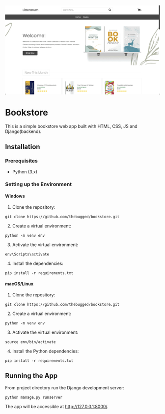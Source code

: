 
![Bookstore](bookstore.gif)

## 
# Bookstore
This is a simple bookstore web app built with HTML, CSS, JS and Django(backend).


## Installation


### Prerequisites
- Python (3.x)

### Setting up the Environment

#### Windows
1. Clone the repository:
```shell
git clone https://github.com/thebugged/bookstore.git
```

2. Create a virtual environment: 
```shell
python -m venv env
```

3. Activate the virtual environment:
```shell
env\Scripts\activate
```

4. Install the dependencies:
```shell
pip install -r requirements.txt
```


#### macOS/Linux
1. Clone the repository:
```shell
git clone https://github.com/thebugged/bookstore.git
```

2. Create a virtual environment: 
```shell
python -m venv env
```

3. Activate the virtual environment:
```shell
source env/bin/activate
```

4. Install the Python dependencies:
```shell
pip install -r requirements.txt
```



## Running the App
From project directory run the Django development server:
```shell
python manage.py runserver
```

The app will be accessible at http://127.0.0.1:8000/.


